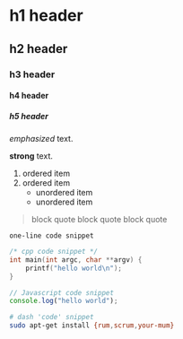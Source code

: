 # h1 header
## h2 header
### h3 header
#### h4 header
##### h5 header

*emphasized* text.

**strong** text.

1. ordered item
2. ordered item
    * unordered item
    * unordered item

> block quote
> block quote
> block quote

`one-line code snippet`

```cpp
/* cpp code snippet */
int main(int argc, char **argv) {
    printf("hello world\n");
}

```
```js
// Javascript code snippet
console.log("hello world");
```

```sh
# dash 'code' snippet
sudo apt-get install {rum,scrum,your-mum}
```
